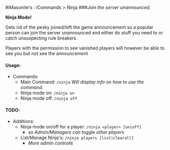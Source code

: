 #iMasonite's : iCommands > Ninja
###*Join the server unannounced.*

<p><strong>Ninja Mode!</strong></p>
<p>Gets rid of the pesky joined/left the game announcement so a 
popular person can join the server unannounced and either do 
stuff you need to or catch unsuspecting rule breakers.</p>

<p>Players with the permission to see vanished players will 
however be able to see you but not see the announcement</p>

####  Usage:
* Commands:
	* Main Command: ```/ninja``` *Will display info on how to use the command.*
	* Ninja mode on: ```/ninja on``` 
	* Ninja mode off: ```/ninja off```
  
####  TODO:
* Additions:
	* Ninja mode on/off for a player: ```/ninja <player> [on|off]```
		* *so Admin/Managers can toggle other players*
	* List/Manage Ninja's: ```/ninja players [list|clearall]```
		* *More admin controlls*